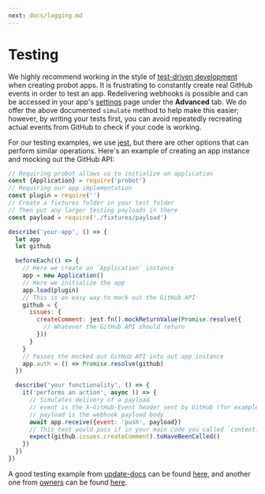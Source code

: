 ```yaml
---
next: docs/logging.md
---
```


# Testing

We highly recommend working in the style of [test-driven development](http://agiledata.org/essays/tdd.html) when creating probot apps. It is frustrating to constantly create real GitHub events in order to test an app. Redelivering webhooks is possible and can be accessed in your app's [settings](https://github.com/settings/apps) page under the **Advanced** tab. We do offer the above documented `simulate` method to help make this easier; however, by writing your tests first, you can avoid repeatedly recreating actual events from GitHub to check if your code is working.

For our testing examples, we use [jest](https://facebook.github.io/jest/), but there are other options that can perform similar operations. Here's an example of creating an app instance and mocking out the GitHub API:

```js
// Requiring probot allows us to initialize an application
const {Application} = require('probot')
// Requiring our app implementation
const plugin = require('')
// Create a fixtures folder in your test folder
// Then put any larger testing payloads in there
const payload = require('./fixtures/payload')

describe('your-app', () => {
  let app
  let github

  beforeEach(() => {
    // Here we create an `Application` instance
    app = new Application()
    // Here we initialize the app
    app.load(plugin)
    // This is an easy way to mock out the GitHub API
    github = {
      issues: {
        createComment: jest.fn().mockReturnValue(Promise.resolve({
          // Whatever the GitHub API should return
        }))
      }
    }
    // Passes the mocked out GitHub API into out app instance
    app.auth = () => Promise.resolve(github)
  })

  describe('your functionality', () => {
    it('performs an action', async () => {
      // Simulates delivery of a payload
      // event is the X-GitHub-Event header sent by GitHub (for example "push")
      // payload is the webhook payload body
      await app.receive({event: 'push', payload})
      // This test would pass if in your main code you called `context.github.issues.createComment`
      expect(github.issues.createComment).toHaveBeenCalled()
    })
  })
})
```

A good testing example from [update-docs](https://github.com/behaviorbot/update-docs) can be found [here](https://github.com/behaviorbot/update-docs/blob/master/test/index.js), and another one from [owners](https://github.com/probot/owners) can be found  [here](https://github.com/probot/owners/blob/master/test/owner-notifier.js).
